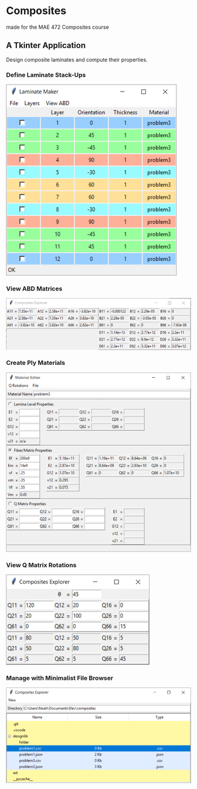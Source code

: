 # Composites

made for the MAE 472 Composites course

## A Tkinter Application

Design composite laminates and compute their properties.

### Define Laminate Stack-Ups
![Laminate Maker](ext/laminatemaker.png "Laminate Maker")

### View ABD Matrices
![ABD Viewer](ext/abdviewer.png "ABD Viewer")

### Create Ply Materials
![Material Editor](ext/materialeditor.png "Material Editor")

### View Q Matrix Rotations
![Q Rotater](ext/qrotater.png "Q Rotater")

### Manage with Minimalist File Browser
![File Explorer](ext/explorer.png "File Explorer")